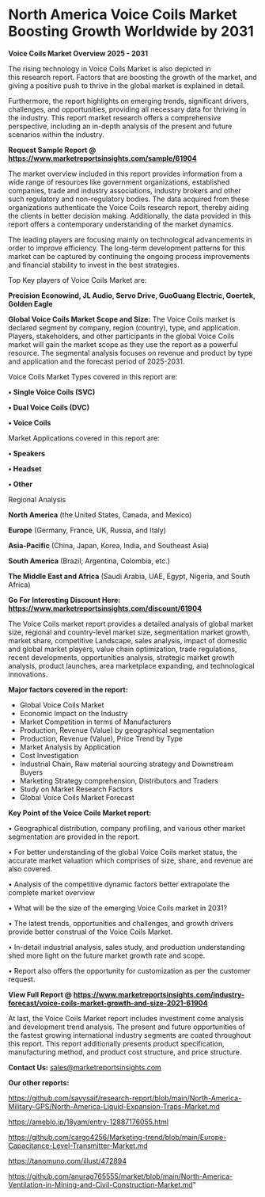  # North America Voice Coils Market Boosting Growth Worldwide by 2031

<Strong> Voice Coils Market Overview 2025 - 2031</strong>

The rising technology in Voice Coils Market is also depicted in this research report. Factors that are boosting the growth of the market, and giving a positive push to thrive in the global market is explained in detail.

Furthermore, the report highlights on emerging trends, significant drivers, challenges, and opportunities, providing all necessary data for thriving in the industry. This report market research offers a comprehensive perspective, including an in-depth analysis of the present and future scenarios within the industry.

<strong>Request Sample Report @ <a href=https://www.marketreportsinsights.com/sample/61904>https://www.marketreportsinsights.com/sample/61904</a></strong>

The market overview included in this report provides information from a wide range of resources like government organizations, established companies, trade and industry associations, industry brokers and other such regulatory and non-regulatory bodies. The data acquired from these organizations authenticate the Voice Coils research report, thereby aiding the clients in better decision making. Additionally, the data provided in this report offers a contemporary understanding of the market dynamics.

The leading players are focusing mainly on technological advancements in order to improve efficiency. The long-term development patterns for this market can be captured by continuing the ongoing process improvements and financial stability to invest in the best strategies.

Top Key players of Voice Coils Market are:

<strong>Precision Econowind, JL Audio, Servo Drive, GuoGuang Electric, Goertek, Golden Eagle</strong>

<strong><b>Global Voice Coils Market Scope and Size:</b></strong>
The Voice Coils market is declared segment by company, region (country), type, and application. Players, stakeholders, and other participants in the global Voice Coils market will gain the market scope as they use the report as a powerful resource. The segmental analysis focuses on revenue and product by type and application and the forecast period of 2025-2031.

Voice Coils Market Types covered in this report are:

<strong>• Single Voice Coils (SVC)

• Dual Voice Coils (DVC)

• Voice Coils</strong>

Market Applications covered in this report are:

<strong>• Speakers 

• Headset 

• Other</strong> 

Regional Analysis

<strong>North America</strong> (the United States, Canada, and Mexico)

<strong>Europe</strong> (Germany, France, UK, Russia, and Italy)

<strong>Asia-Pacific</strong> (China, Japan, Korea, India, and Southeast Asia)

<strong>South America</strong> (Brazil, Argentina, Colombia, etc.)

<strong>The Middle East and Africa</strong> (Saudi Arabia, UAE, Egypt, Nigeria, and South Africa)

<strong>Go For Interesting Discount Here: <a href=https://www.marketreportsinsights.com/discount/61904>https://www.marketreportsinsights.com/discount/61904</a></strong>

The Voice Coils market report provides a detailed analysis of global market size, regional and country-level market size, segmentation market growth, market share, competitive Landscape, sales analysis, impact of domestic and global market players, value chain optimization, trade regulations, recent developments, opportunities analysis, strategic market growth analysis, product launches, area marketplace expanding, and technological innovations.

<strong><b>Major factors covered in the report:</b></strong>
<ul>
  <li>Global Voice Coils Market </li>
  <li>Economic Impact on the Industry</li>
  <li>Market Competition in terms of Manufacturers</li>
  <li>Production, Revenue (Value) by geographical segmentation</li>
  <li>Production, Revenue (Value), Price Trend by Type</li>
  <li>Market Analysis by Application</li>
  <li>Cost Investigation</li>
  <li>Industrial Chain, Raw material sourcing strategy and Downstream Buyers</li>
  <li>Marketing Strategy comprehension, Distributors and Traders</li>
  <li>Study on Market Research Factors</li>
  <li>Global Voice Coils Market Forecast</li>
</ul>

<strong><b>Key Point of the Voice Coils Market report:</b></strong>

• Geographical distribution, company profiling, and various other market segmentation are provided in the report.

• For better understanding of the global Voice Coils market status, the accurate market valuation which comprises of size, share, and revenue are also covered.

• Analysis of the competitive dynamic factors better extrapolate the complete market overview

• What will be the size of the emerging Voice Coils market in 2031?

• The latest trends, opportunities and challenges, and growth drivers provide better construal of the Voice Coils Market.

• In-detail industrial analysis, sales study, and production understanding shed more light on the future market growth rate and scope.

• Report also offers the opportunity for customization as per the customer request.

<strong><b>View Full Report @ <a href=https://www.marketreportsinsights.com/industry-forecast/voice-coils-market-growth-and-size-2021-61904>https://www.marketreportsinsights.com/industry-forecast/voice-coils-market-growth-and-size-2021-61904</a></b></strong>


At last, the Voice Coils Market report includes investment come analysis and development trend analysis. The present and future opportunities of the fastest growing international industry segments are coated throughout this report. This report additionally presents product specification, manufacturing method, and product cost structure, and price structure.

<strong>Contact Us:</strong>
sales@marketreportsinsights.com

<strong>Our other reports:</strong>

<a href=https://github.com/sayysaif/research-report/blob/main/North-America-Military-GPS/North-America-Liquid-Expansion-Traps-Market.md>https://github.com/sayysaif/research-report/blob/main/North-America-Military-GPS/North-America-Liquid-Expansion-Traps-Market.md</a>

<a href=https://ameblo.jp/18yam/entry-12887176055.html>https://ameblo.jp/18yam/entry-12887176055.html</a>

<a href=https://github.com/cargo4256/Marketing-trend/blob/main/Europe-Capacitance-Level-Transmitter-Market.md>https://github.com/cargo4256/Marketing-trend/blob/main/Europe-Capacitance-Level-Transmitter-Market.md</a>

<a href=https://tanomuno.com/illust/472894>https://tanomuno.com/illust/472894</a>

<a href=https://github.com/anurag765555/market/blob/main/North-America-Ventilation-in-Mining-and-Civil-Construction-Market.md>https://github.com/anurag765555/market/blob/main/North-America-Ventilation-in-Mining-and-Civil-Construction-Market.md</a>"
